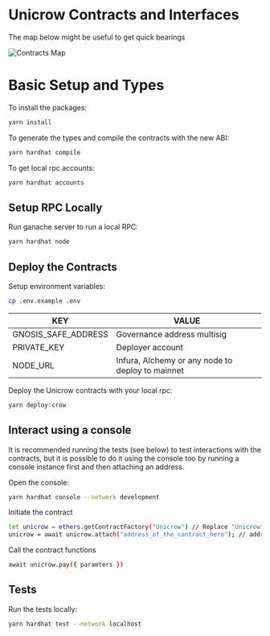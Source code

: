 # Unicrow Contracts and Interfaces

The map below might be useful to get quick bearings

![Contracts Map](./contracts-map.png)

# Basic Setup and Types

To install the packages:

```bash
yarn install
```

To generate the types and compile the contracts with the new ABI:

```bash
yarn hardhat compile
```

To get local rpc accounts:

```bash
yarn hardhat accounts
```

## Setup RPC Locally

Run ganache server to run a local RPC:

```bash
yarn hardhat node
```

## Deploy the Contracts

Setup environment variables:
```bash
cp .env.example .env
```

| KEY                 | VALUE                                            |
|---------------------|--------------------------------------------------|
| GNOSIS_SAFE_ADDRESS | Governance address multisig                      |
| PRIVATE_KEY         | Deployer account                                 |
| NODE_URL            | Infura, Alchemy or any node to deploy to mainnet |

Deploy the Unicrow contracts with your local rpc:

```bash
yarn deploy:crow
```

## Interact using a console

It is recommended running the tests (see below) to test interactions with the contracts, but it is possible to do it using the console too by running a console instance first and then attaching an address.

Open the console:

```bash
yarn hardhat console --network development
```

Initiate the contract

```bash
let unicrow = ethers.getContractFactory("Unicrow") // Replace "Unicrow" for a name of any other contract
unicrow = await unicrow.attach("address_of_the_contract_here"); // address you got during the deployment
```

Call the contract functions

```bash
await unicrow.pay({ paramters }) 
```

## Tests

Run the tests locally:

```bash
yarn hardhat test --network localhost
```
